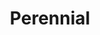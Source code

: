 ---
title: Perennial
year: year
description: perennial description. 
featured_image: /images/2022/January/minty/minty-1.jpg
price: $360 USD  |  $455 CAD
paypal-button-id: QZSWZA7M5QVHG
painting-collection: Wintry Creations
images-folder: /images/2022/January/perennial
layout: painting-collection-left
materials: acrylic, pencil & crayon on canvas
size: 24 x 30"
---